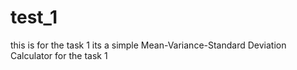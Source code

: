 # test_1
this is for the task 1
its a simple Mean-Variance-Standard Deviation Calculator for the task 1 
